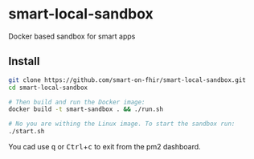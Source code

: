 # smart-local-sandbox
Docker based sandbox for smart apps

## Install
```sh
git clone https://github.com/smart-on-fhir/smart-local-sandbox.git
cd smart-local-sandbox

# Then build and run the Docker image:
docker build -t smart-sandbox . && ./run.sh

# No you are withing the Linux image. To start the sandbox run:
./start.sh
```
You cad use <kbd>q</kbd> or <kbd>Ctrl</kbd>+<kbd>c</kbd> to exit from the
pm2 dashboard. 